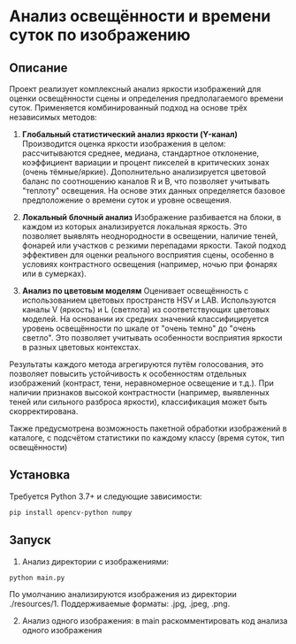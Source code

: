 # Анализ освещённости и времени суток по изображению

## Описание

Проект реализует комплексный анализ яркости изображений для оценки освещённости сцены и определения предполагаемого времени суток. Применяется комбинированный подход на основе трёх независимых методов:

1. **Глобальный статистический анализ яркости (Y-канал)**
   Производится оценка яркости изображения в целом: рассчитываются среднее, медиана, стандартное отклонение, коэффициент вариации и процент пикселей в критических зонах (очень тёмные/яркие). Дополнительно анализируется цветовой баланс по соотношению каналов R и B, что позволяет учитывать "теплоту" освещения. На основе этих данных определяется базовое предположение о времени суток и уровне освещения.
   
2. **Локальный блочный анализ**
   Изображение разбивается на блоки, в каждом из которых анализируется локальная яркость. Это позволяет выявлять неоднородности в освещении, наличие теней, фонарей или участков с резкими перепадами яркости. Такой подход эффективен для оценки реального восприятия сцены, особенно в условиях контрастного освещения (например, ночью при фонарях или в сумерках).
   
3. **Анализ по цветовым моделям**
   Оценивает освещённость с использованием цветовых пространств HSV и LAB. Используются каналы V (яркость) и L (светлота) из соответствующих цветовых моделей. На основании их средних значений классифицируется уровень освещённости по шкале от "очень темно" до "очень светло". Это позволяет учитывать особенности восприятия яркости в разных цветовых контекстах.

Результаты каждого метода агрегируются путём голосования, это позволяет повысить устойчивость к особенностям отдельных изображений (контраст, тени, неравномерное освещение и т.д.). При наличии признаков высокой контрастности (например, выявленных теней или сильного разброса яркости), классификация может быть скорректирована.

Также предусмотрена возможность пакетной обработки изображений в каталоге, с подсчётом статистики по каждому классу (время суток, тип освещённости)

## Установка

Требуется Python 3.7+ и следующие зависимости:
```bash
pip install opencv-python numpy
```

## Запуск

1. Анализ директории с изображениями:
```bash
python main.py
```
По умолчанию анализируются изображения из директории ./resources/1. Поддерживаемые форматы: .jpg, .jpeg, .png.

2. Анализ одного изображения: в main раскомментировать код анализа одного изображения
   
